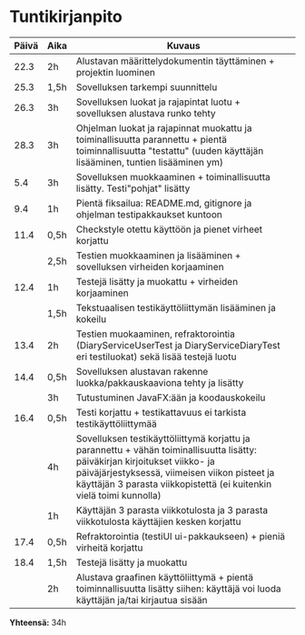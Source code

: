 # Tuntikirjanpito #

  Päivä     |    Aika   | Kuvaus 
----------- | ----------| ------------
| 22.3 |  2h | Alustavan määrittelydokumentin täyttäminen + projektin luominen
| 25.3 | 1,5h| Sovelluksen tarkempi suunnittelu
| 26.3 |  3h | Sovelluksen luokat ja rajapintat luotu + sovelluksen alustava runko tehty
| 28.3 |  3h | Ohjelman luokat ja rajapinnat muokattu ja toiminallisuutta parannettu + pientä toiminnallisuutta "testattu" (uuden käyttäjän lisääminen, tuntien lisääminen ym)
| 5.4  |  3h    | Sovelluksen muokkaaminen + toiminallisuutta lisätty. Testi"pohjat" lisätty
| 9.4  |  1h    | Pientä fiksailua: README.md, gitignore ja ohjelman testipakkaukset kuntoon
| 11.4 |  0,5h  | Checkstyle otettu käyttöön ja pienet virheet korjattu
|      |  2,5h  | Testien muokkaaminen ja lisääminen + sovelluksen virheiden korjaaminen
| 12.4 |  1h    | Testejä lisätty ja muokattu + virheiden korjaaminen
|      |  1,5h  | Tekstuaalisen testikäyttöliittymän lisääminen ja kokeilu
| 13.4 |  2h    | Testien muokaaminen, refraktorointia (DiaryServiceUserTest ja DiaryServiceDiaryTest eri testiluokat) sekä lisää testejä luotu
| 14.4 |  0,5h  | Sovelluksen alustavan rakenne luokka/pakkauskaaviona tehty ja lisätty
|      |  3h    | Tutustuminen JavaFX:ään ja koodauskokeilu
| 16.4 |  0,5h  | Testi korjattu + testikattavuus ei tarkista testikäyttöliittymää
|      |  4h    | Sovelluksen testikäyttöliittymä korjattu ja parannettu + vähän toiminallisuutta lisätty: päiväkirjan kirjoitukset   viikko- ja päiväjärjestyksessä, viimeisen viikon pisteet ja käyttäjän 3 parasta viikkopistettä (ei kuitenkin vielä toimi kunnolla)
|      |  1h    | Käyttäjän 3 parasta viikkotulosta ja 3 parasta viikkotulosta käyttäjien kesken korjattu 
| 17.4 |  0,5h  | Refraktorointia (testiUI ui-pakkaukseen) + pieniä virheitä korjattu
| 18.4 |  1,5h  | Testejä lisätty ja muokattu
|      |  2h    | Alustava graafinen käyttöliittymä + pientä toiminnallisuutta lisätty siihen: käyttäjä voi luoda käyttäjän ja/tai kirjautua sisään


**Yhteensä:** 34h
